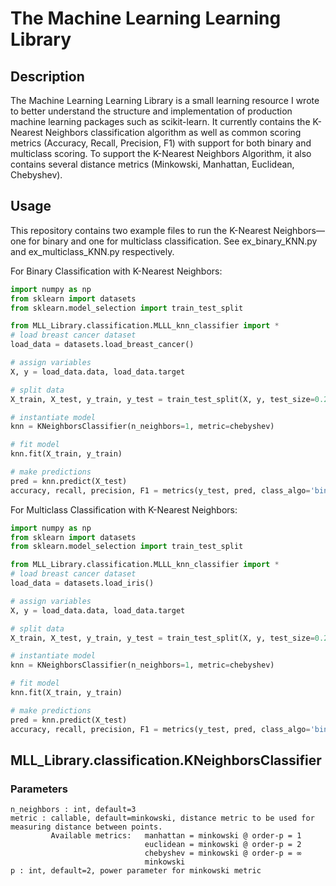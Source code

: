 # The Machine Learning Learning Library

## Description

The Machine Learning Learning Library is a small learning resource I wrote to better understand the structure and implementation of production machine learning packages such as scikit-learn. It currently contains the K-Nearest Neighbors classification algorithm as well as common scoring metrics (Accuracy, Recall, Precision, F1) with support for both binary and multiclass scoring. To support the K-Nearest Neighbors Algorithm, it also contains several distance metrics (Minkowski, Manhattan, Euclidean, Chebyshev).

## Usage
This repository contains two example files to run the K-Nearest Neighbors—one for binary and one for multiclass classification. See ex_binary_KNN.py and ex_multiclass_KNN.py respectively.

For Binary Classification with K-Nearest Neighbors:

```python
import numpy as np
from sklearn import datasets
from sklearn.model_selection import train_test_split

from MLL_Library.classification.MLLL_knn_classifier import *
# load breast cancer dataset 
load_data = datasets.load_breast_cancer()

# assign variables
X, y = load_data.data, load_data.target

# split data
X_train, X_test, y_train, y_test = train_test_split(X, y, test_size=0.2, random_state=5)

# instantiate model
knn = KNeighborsClassifier(n_neighbors=1, metric=chebyshev)

# fit model
knn.fit(X_train, y_train)

# make predictions
pred = knn.predict(X_test)
accuracy, recall, precision, F1 = metrics(y_test, pred, class_algo='binary', average=None)
```

For Multiclass Classification with K-Nearest Neighbors:

```python
import numpy as np
from sklearn import datasets
from sklearn.model_selection import train_test_split

from MLL_Library.classification.MLLL_knn_classifier import *
# load breast cancer dataset 
load_data = datasets.load_iris()

# assign variables
X, y = load_data.data, load_data.target

# split data
X_train, X_test, y_train, y_test = train_test_split(X, y, test_size=0.2, random_state=5)

# instantiate model
knn = KNeighborsClassifier(n_neighbors=1, metric=chebyshev)

# fit model
knn.fit(X_train, y_train)

# make predictions
pred = knn.predict(X_test)
accuracy, recall, precision, F1 = metrics(y_test, pred, class_algo='binary', average=None)
```
## MLL_Library.classification.KNeighborsClassifier
### Parameters
    n_neighbors : int, default=3
    metric : callable, default=minkowski, distance metric to be used for measuring distance between points. 
             Available metrics:   manhattan = minkowski @ order-p = 1 
                                  euclidean = minkowski @ order-p = 2 
                                  chebyshev = minkowski @ order-p = ∞
                                  minkowski
    p : int, default=2, power parameter for minkowski metric
